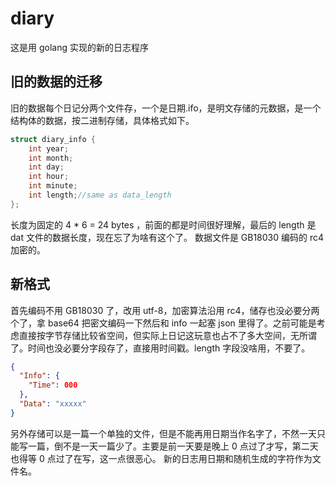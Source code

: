 # diary

这是用 golang 实现的新的日志程序

## 旧的数据的迁移

旧的数据每个日记分两个文件存，一个是日期.ifo，是明文存储的元数据，是一个结构体的数据，按二进制存储，具体格式如下。

```cpp
struct diary_info {
	int year;
	int month;
	int day;
	int hour;
	int minute;
	int length;//same as data_length
};
```

长度为固定的 4 \* 6 = 24 bytes ，前面的都是时间很好理解，最后的 length 是 dat 文件的数据长度，现在忘了为啥有这个了。
数据文件是 GB18030 编码的 rc4 加密的。

## 新格式

首先编码不用 GB18030 了，改用 utf-8，加密算法沿用 rc4，储存也没必要分两个了，拿 base64 把密文编码一下然后和 info 一起塞 json 里得了。之前可能是考虑直接按字节存储比较省空间，但实际上日记这玩意也占不了多大空间，无所谓了。时间也没必要分字段存了，直接用时间戳。length 字段没啥用，不要了。

```json
{
  "Info": {
    "Time": 000
  },
  "Data": "xxxxx"
}
```

另外存储可以是一篇一个单独的文件，但是不能再用日期当作名字了，不然一天只能写一篇，倒不是一天一篇少了。主要是前一天要是晚上 0 点过了才写，第二天也得等 0 点过了在写，这一点很恶心。
新的日志用日期和随机生成的字符作为文件名。
